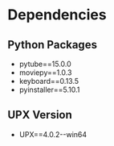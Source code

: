 # Dependencies
## Python Packages
- pytube==15.0.0
- moviepy==1.0.3
- keyboard==0.13.5
- pyinstaller==5.10.1
## UPX Version
- UPX==4.0.2--win64